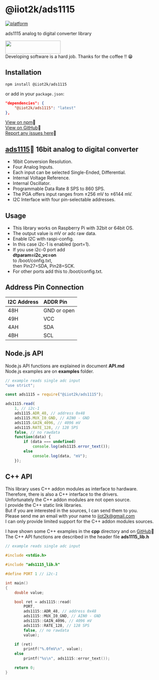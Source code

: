 # @iiot2k/ads1115

[![platform](https://img.shields.io/badge/platform-Raspberry--Pi-ff69b4)](https://www.raspberrypi.com/)

ads1115 analog to digital converter library

<a href="https://www.buymeacoffee.com/iiot2ka" target="_blank"><img src="https://cdn.buymeacoffee.com/buttons/default-red.png" height="41" width="174"></a><br>
Developing software is a hard job. Thanks for the coffee !! 😁

## Installation
```
npm install @iiot2k/ads1115
```

or add in your ```package.json```:

```json
"dependencies": {
    "@iiot2k/ads1115": "latest"
},
```

[View on npm](https://www.npmjs.com/package/@iiot2k/ads1115)📌<br>
[View on GitHub](https://github.com/iiot2k/ads1115)📌<br>
[Report any issues here](https://github.com/iiot2k/ads1115/issues)📌

## [ads1115](https://www.ti.com/product/ADS1115)📌 16bit analog to digital converter
- 16bit Conversion Resolution.
- Four Analog Inputs.
- Each input can be selected Single-Ended, Differential.
- Internal Voltage Reference.
- Internal Oscillator.
- Programmable Data Rate 8 SPS to 860 SPS.
- The PGA offers input ranges from ±256 mV to ±6144 mV.
- I2C Interface with four pin-selectable addresses.

## Usage
- This library works on Raspberry Pi with 32bit or 64bit OS.
- The output value is mV or adc raw data.
- Enable I2C with raspi-config.
- In this case i2c-1 is enabled (port=1).
- If you use i2c-0 port add<br>
  **dtparam=i2c_vc=on**<br>
  to /boot/config.txt,<br>
  then Pin27=SDA, Pin28=SCK.<br>
- For other ports add this to /boot/config.txt.

## Address Pin Connection

|I2C Address|ADDR Pin|
|:----|:---|
|48H|GND or open|
|49H|VCC|
|4AH|SDA|
|4BH|SCL|

## Node.js API
Node.js API functions are explained in document **API.md**<br>
Node.js examples are on **examples** folder.<br>

```javascript
// example reads single adc input
"use strict";

const ads1115 = require("@iiot2k/ads1115");

ads1115.read(
    1, // i2c-1
    ads1115.ADR_48, // address 0x48
    ads1115.MUX_I0_GND, // AIN0 - GND
    ads1115.GAIN_4096, // 4096 mV
    ads1115.RATE_128, // 128 SPS
    false, // no rawdata
    function(data) {
        if (data === undefined)
            console.log(ads1115.error_text());
        else
            console.log(data, "mV");
    });
```

## C++ API
This library uses C++ addon modules as interface to hardware.<br>
Therefore, there is also a C++ interface to the drivers.<br>
Unfortunately the C++ addon modules are not open source.<br>
I provide the C++ static link libraries.<br>
But if you are interested in the sources, I can send them to you.<br>
Please send me an email with your name to iiot2k@gmail.com <br>
I can only provide limited support for the C++ addon modules sources.<br>

I have shown some C++ examples in the **cpp** directory and on [GitHub](https://github.com/iiot2k/ads1115/tree/main/cpp)📌<br>
The C++ API functions are described in the header file **ads1115_lib.h**

```C++
// example reads single adc input

#include <stdio.h>

#include "ads1115_lib.h"

#define PORT 1 // i2c-1

int main()
{
    double value;

    bool ret = ads1115::read(
        PORT,
        ads1115::ADR_48, // address 0x48
        ads1115::MUX_I0_GND, // AIN0 - GND
        ads1115::GAIN_4096, // 4096 mV
        ads1115::RATE_128, // 128 SPS
        false, // no rawdata
        value);

    if (ret)
        printf("%.0fmV\n", value);
    else
        printf("%s\n", ads1115::error_text());

    return 0;
}
```


